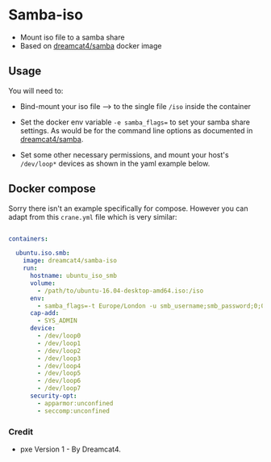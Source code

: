 # Samba-iso

* Mount iso file to a samba share
* Based on [dreamcat4/samba](https://github.com/dreamcat4/docker-images/tree/master/samba) docker image

## Usage

You will need to:

* Bind-mount your iso file --> to the single file `/iso` inside the container

* Set the docker env variable `-e samba_flags=` to set your samba share settings. As would be for the command line options as documented in [dreamcat4/samba](https://github.com/dreamcat4/docker-images/tree/master/samba).

* Set some other necessary permissions, and mount your host's `/dev/loop*` devices as shown in the yaml example below.

## Docker compose

Sorry there isn't an example specifically for compose. However you can adapt from this `crane.yml` file which is very similar:

```yaml

containers:

  ubuntu.iso.smb:
    image: dreamcat4/samba-iso
    run:
      hostname: ubuntu_iso_smb
      volume:
        - /path/to/ubuntu-16.04-desktop-amd64.iso:/iso
      env:
        - samba_flags=-t Europe/London -u smb_username;smb_password;0;0; -s iso;/share/ubuntu/iso;yes;no;no;smb_username
      cap-add:
        - SYS_ADMIN
      device:
        - /dev/loop0
        - /dev/loop1
        - /dev/loop2
        - /dev/loop3
        - /dev/loop4
        - /dev/loop5
        - /dev/loop6
        - /dev/loop7
      security-opt:
        - apparmor:unconfined
        - seccomp:unconfined

```


### Credit

* pxe Version 1 - By Dreamcat4.







